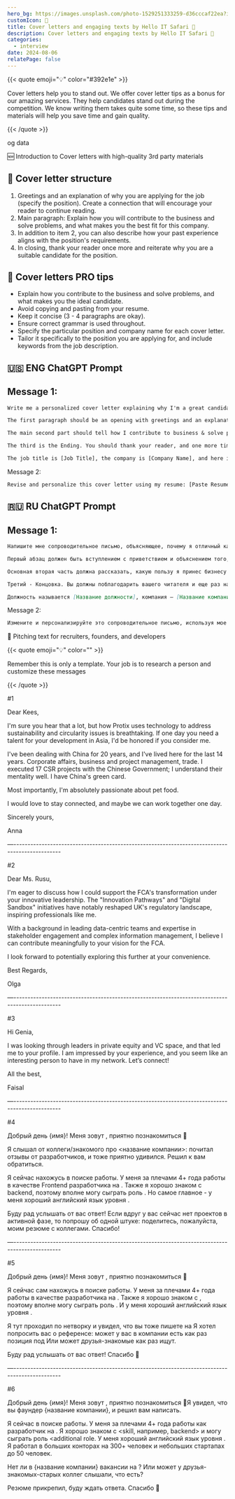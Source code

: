 ```yaml
---
hero_bg: https://images.unsplash.com/photo-1529251333259-d36cccaf22ea?ixlib=rb-4.0.3&q=85&fm=jpg&crop=entropy&cs=srgb&w=2400
customIcon: 💌
title: Cover letters and engaging texts by Hello IT Safari 🦖
description: Cover letters and engaging texts by Hello IT Safari 🦖
categories:
  - interview
date: 2024-08-06
relatePage: false
---
```


{{< quote emoji="💡" color="#392e1e" >}}

Cover letters help you to stand out. We offer cover letter tips as a bonus for our amazing services. They help candidates stand out during the competition. We know writing them takes quite some time, so these tips and materials will help you save time and gain quality.

{{< /quote >}}

og data

🆕 Introduction to Cover letters with high-quality 3rd party materials

## 📝 Cover letter structure

1. Greetings and an explanation of why you are applying for the job (specify the position). Create a connection that will encourage your reader to continue reading.
2. Main paragraph: Explain how you will contribute to the business and solve problems, and what makes you the best fit for this company.
3. In addition to item 2, you can also describe how your past experience aligns with the position's requirements.
4. In closing, thank your reader once more and reiterate why you are a suitable candidate for the position.

## 🌟 Cover letters PRO tips

- Explain how you contribute to the business and solve problems, and what makes you the ideal candidate.
- Avoid copying and pasting from your resume.
- Keep it concise (3 - 4 paragraphs are okay).
- Ensure correct grammar is used throughout.
- Specify the particular position and company name for each cover letter.
- Tailor it specifically to the position you are applying for, and include keywords from the job description.

## 🇺🇸 ENG ChatGPT Prompt

## Message 1:

```txt
Write me a personalized cover letter explaining why I'm a great candidate for this job. It should be 3-4 paragraphs at most.

The first paragraph should be an opening with greetings and an explanation of why I apply for a job. Create a connection that will make my reader continue to read it

The main second part should tell how I contribute to business & solve problems and what makes me the best fit for this company

The third is the Ending. You should thank your reader, and one more time remind them that I am a good fit for the position

The job title is [Job Title], the company is [Company Name], and here is the job description: [Paste Job Description]
```

Message 2:

```txt
Revise and personalize this cover letter using my resume: [Paste Resume Content]
```

## 🇷🇺 RU ChatGPT Prompt

## Message 1:

```md
Напишите мне сопроводительное письмо, объясняющее, почему я отличный кандидат на эту работу. Максимум 3-4 абзаца.

Первый абзац должен быть вступлением с приветствием и объяснением того, почему я устраиваюсь на работу. Создай связь между мной и читателем, которая заставит его продолжить читать письмо.

Основная вторая часть должна рассказать, какую пользу я принес бизнесу и решаю его проблемы, а также что делает меня лучше всего подходящим для этой компании.

Третий - Концовка. Вы должны поблагодарить вашего читателя и еще раз напомнить ему, что я хорошо подхожу для этой должности.

Должность называется [Название должности], компания — [Название компании], а вот описание работы:
```

Message 2:

```md
Измените и персонализируйте это сопроводительное письмо, используя мое резюме: [Вставить содержимое резюме]
```

🎺 Pitching text for recruiters, founders, and developers

{{< quote emoji="💡" color="" >}}

Remember this is only a template. Your job is to research a person and customize these messages

{{< /quote >}}

\#1

Dear Kees,

I'm sure you hear that a lot, but how Protix uses technology to address sustainability and circularity issues is breathtaking. If one day you need a talent for your development in Asia, I'd be honored if you consider me.

I've been dealing with China for 20 years, and I've lived here for the last 14 years. Corporate affairs, business and project management, trade. I executed 17 CSR projects with the Chinese Government; I understand their mentality well. I have China's green card.

Most importantly, I'm absolutely passionate about pet food.

I would love to stay connected, and maybe we can work together one day.

Sincerely yours,

Anna

—-----------------------------------------------------------------------------------------------

\#2

Dear Ms. Rusu,

I'm eager to discuss how I could support the FCA's transformation under your innovative leadership. The "Innovation Pathways" and "Digital Sandbox" initiatives have notably reshaped UK's regulatory landscape, inspiring professionals like me.

With a background in leading data-centric teams and expertise in stakeholder engagement and complex information management, I believe I can contribute meaningfully to your vision for the FCA.

I look forward to potentially exploring this further at your convenience.

Best Regards,

Olga

—-----------------------------------------------------------------------------------------------

\#3

Hi Genia,

I was looking through leaders in private equity and VC space, and that led me to your profile. I am impressed by your experience, and you seem like an interesting person to have in my network. Let’s connect!

All the best,

Faisal

—-----------------------------------------------------------------------------------------------

\#4

Добрый день {имя}! Меня зовут <name>, приятно познакомиться 🤝

Я слышал от коллеги/знакомого про <название компании>: почитал отзывы от разработчиков, и тоже приятно удивился. Решил к вам обратиться.

Я сейчас нахожусь в поиске работы. У меня за плечами 4+ года работы в качестве Frontend разработчика на <Framework>. Также я хорошо знаком с backend, поэтому вполне могу сыграть роль <role>. Но самое главное - у меня хороший английский язык уровня <level>.

Буду рад услышать от вас ответ! Если вдруг у вас сейчас нет проектов в активной фазе, то попрошу об одной штуке: поделитесь, пожалуйста, моим резюме с коллегами. Спасибо!

—-----------------------------------------------------------------------------------------------

\#5

Добрый день {имя}! Меня зовут <name>, приятно познакомиться 🤝

Я сейчас сам нахожусь в поиске работы. У меня за плечами 4+ года работы в качестве <skill> разработчика на <skill>. Также я хорошо знаком с <skill>, поэтому вполне могу сыграть роль <role>. И у меня хороший английский язык уровня <level>.

Я тут проходил по нетворку и увидел, что вы тоже пишете на <skill> Я хотел попросить вас о референсе: может у вас в компании есть как раз позиция под <skill> Или может друзья-знакомые как раз ищут.

Буду рад услышать от вас ответ! Спасибо 🤝

—-----------------------------------------------------------------------------------------------

\#6

Добрый день {имя}! Меня зовут <name>, приятно познакомиться 🤝Я увидел, что вы фаундер {название компании}, и решил вам написать.

Я сейчас в поиске работы. У меня за плечами 4+ года работы как <position name> разработчик на <skill>. Я хорошо знаком с <skill, например, backend> и могу сыграть роль <additional role. У меня хороший английский язык уровня <lelvel>. Я работал в больших конторах на 300+ человек и небольших стартапах до 50 человек.

Нет ли в {название компании} вакансии <position> на <skill>? Или может у друзья-знакомых-старых коллег слышали, что есть?

Резюме прикрепил, буду ждать ответа. Спасибо 🤝
